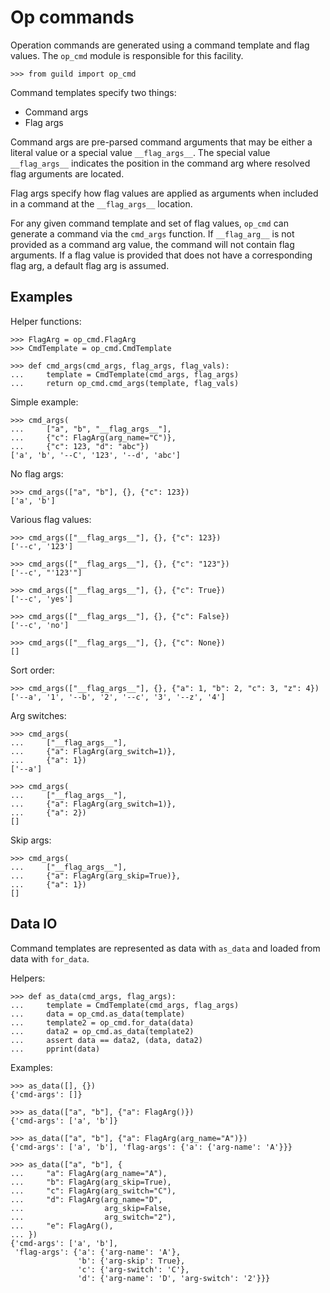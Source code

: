 # Op commands

Operation commands are generated using a command template and flag
values. The `op_cmd` module is responsible for this facility.

    >>> from guild import op_cmd

Command templates specify two things:

- Command args
- Flag args

Command args are pre-parsed command arguments that may be either a
literal value or a special value `__flag_args__`. The special value
`__flag_args__` indicates the position in the command arg where
resolved flag arguments are located.

Flag args specify how flag values are applied as arguments when
included in a command at the `__flag_args__` location.

For any given command template and set of flag values, `op_cmd` can
generate a command via the `cmd_args` function. If `__flag_arg__` is
not provided as a command arg value, the command will not contain flag
arguments. If a flag value is provided that does not have a
corresponding flag arg, a default flag arg is assumed.

## Examples

Helper functions:

    >>> FlagArg = op_cmd.FlagArg
    >>> CmdTemplate = op_cmd.CmdTemplate

    >>> def cmd_args(cmd_args, flag_args, flag_vals):
    ...     template = CmdTemplate(cmd_args, flag_args)
    ...     return op_cmd.cmd_args(template, flag_vals)


Simple example:

    >>> cmd_args(
    ...     ["a", "b", "__flag_args__"],
    ...     {"c": FlagArg(arg_name="C")},
    ...     {"c": 123, "d": "abc"})
    ['a', 'b', '--C', '123', '--d', 'abc']

No flag args:

    >>> cmd_args(["a", "b"], {}, {"c": 123})
    ['a', 'b']

Various flag values:

    >>> cmd_args(["__flag_args__"], {}, {"c": 123})
    ['--c', '123']

    >>> cmd_args(["__flag_args__"], {}, {"c": "123"})
    ['--c', "'123'"]

    >>> cmd_args(["__flag_args__"], {}, {"c": True})
    ['--c', 'yes']

    >>> cmd_args(["__flag_args__"], {}, {"c": False})
    ['--c', 'no']

    >>> cmd_args(["__flag_args__"], {}, {"c": None})
    []

Sort order:

    >>> cmd_args(["__flag_args__"], {}, {"a": 1, "b": 2, "c": 3, "z": 4})
    ['--a', '1', '--b', '2', '--c', '3', '--z', '4']

Arg switches:

    >>> cmd_args(
    ...     ["__flag_args__"],
    ...     {"a": FlagArg(arg_switch=1)},
    ...     {"a": 1})
    ['--a']

    >>> cmd_args(
    ...     ["__flag_args__"],
    ...     {"a": FlagArg(arg_switch=1)},
    ...     {"a": 2})
    []

Skip args:

    >>> cmd_args(
    ...     ["__flag_args__"],
    ...     {"a": FlagArg(arg_skip=True)},
    ...     {"a": 1})
    []

## Data IO

Command templates are represented as data with `as_data` and loaded
from data with `for_data`.

Helpers:

    >>> def as_data(cmd_args, flag_args):
    ...     template = CmdTemplate(cmd_args, flag_args)
    ...     data = op_cmd.as_data(template)
    ...     template2 = op_cmd.for_data(data)
    ...     data2 = op_cmd.as_data(template2)
    ...     assert data == data2, (data, data2)
    ...     pprint(data)

Examples:

    >>> as_data([], {})
    {'cmd-args': []}

    >>> as_data(["a", "b"], {"a": FlagArg()})
    {'cmd-args': ['a', 'b']}

    >>> as_data(["a", "b"], {"a": FlagArg(arg_name="A")})
    {'cmd-args': ['a', 'b'], 'flag-args': {'a': {'arg-name': 'A'}}}

    >>> as_data(["a", "b"], {
    ...     "a": FlagArg(arg_name="A"),
    ...     "b": FlagArg(arg_skip=True),
    ...     "c": FlagArg(arg_switch="C"),
    ...     "d": FlagArg(arg_name="D",
    ...                  arg_skip=False,
    ...                  arg_switch="2"),
    ...     "e": FlagArg(),
    ... })
    {'cmd-args': ['a', 'b'],
     'flag-args': {'a': {'arg-name': 'A'},
                   'b': {'arg-skip': True},
                   'c': {'arg-switch': 'C'},
                   'd': {'arg-name': 'D', 'arg-switch': '2'}}}
